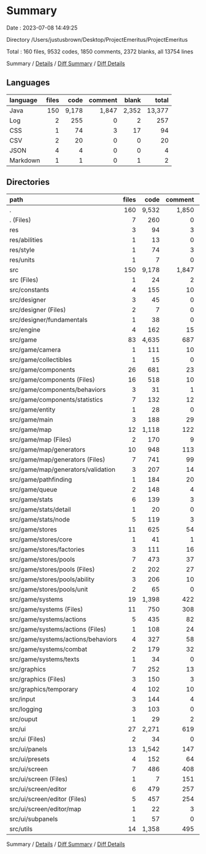# Summary

Date : 2023-07-08 14:49:25

Directory /Users/justusbrown/Desktop/ProjectEmeritus/ProjectEmeritus

Total : 160 files,  9532 codes, 1850 comments, 2372 blanks, all 13754 lines

Summary / [Details](details.md) / [Diff Summary](diff.md) / [Diff Details](diff-details.md)

## Languages
| language | files | code | comment | blank | total |
| :--- | ---: | ---: | ---: | ---: | ---: |
| Java | 150 | 9,178 | 1,847 | 2,352 | 13,377 |
| Log | 2 | 255 | 0 | 2 | 257 |
| CSS | 1 | 74 | 3 | 17 | 94 |
| CSV | 2 | 20 | 0 | 0 | 20 |
| JSON | 4 | 4 | 0 | 0 | 4 |
| Markdown | 1 | 1 | 0 | 1 | 2 |

## Directories
| path | files | code | comment | blank | total |
| :--- | ---: | ---: | ---: | ---: | ---: |
| . | 160 | 9,532 | 1,850 | 2,372 | 13,754 |
| . (Files) | 7 | 260 | 0 | 3 | 263 |
| res | 3 | 94 | 3 | 17 | 114 |
| res/abilities | 1 | 13 | 0 | 0 | 13 |
| res/style | 1 | 74 | 3 | 17 | 94 |
| res/units | 1 | 7 | 0 | 0 | 7 |
| src | 150 | 9,178 | 1,847 | 2,352 | 13,377 |
| src (Files) | 1 | 24 | 2 | 12 | 38 |
| src/constants | 4 | 155 | 10 | 37 | 202 |
| src/designer | 3 | 45 | 0 | 17 | 62 |
| src/designer (Files) | 2 | 7 | 0 | 6 | 13 |
| src/designer/fundamentals | 1 | 38 | 0 | 11 | 49 |
| src/engine | 4 | 162 | 15 | 38 | 215 |
| src/game | 83 | 4,635 | 687 | 1,278 | 6,600 |
| src/game/camera | 1 | 111 | 10 | 24 | 145 |
| src/game/collectibles | 1 | 15 | 0 | 3 | 18 |
| src/game/components | 26 | 681 | 23 | 218 | 922 |
| src/game/components (Files) | 16 | 518 | 10 | 157 | 685 |
| src/game/components/behaviors | 3 | 31 | 1 | 13 | 45 |
| src/game/components/statistics | 7 | 132 | 12 | 48 | 192 |
| src/game/entity | 1 | 28 | 0 | 10 | 38 |
| src/game/main | 3 | 188 | 29 | 45 | 262 |
| src/game/map | 12 | 1,118 | 122 | 293 | 1,533 |
| src/game/map (Files) | 2 | 170 | 9 | 30 | 209 |
| src/game/map/generators | 10 | 948 | 113 | 263 | 1,324 |
| src/game/map/generators (Files) | 7 | 741 | 99 | 224 | 1,064 |
| src/game/map/generators/validation | 3 | 207 | 14 | 39 | 260 |
| src/game/pathfinding | 1 | 184 | 20 | 42 | 246 |
| src/game/queue | 2 | 148 | 4 | 29 | 181 |
| src/game/stats | 6 | 139 | 3 | 42 | 184 |
| src/game/stats/detail | 1 | 20 | 0 | 7 | 27 |
| src/game/stats/node | 5 | 119 | 3 | 35 | 157 |
| src/game/stores | 11 | 625 | 54 | 194 | 873 |
| src/game/stores/core | 1 | 41 | 1 | 7 | 49 |
| src/game/stores/factories | 3 | 111 | 16 | 44 | 171 |
| src/game/stores/pools | 7 | 473 | 37 | 143 | 653 |
| src/game/stores/pools (Files) | 2 | 202 | 27 | 54 | 283 |
| src/game/stores/pools/ability | 3 | 206 | 10 | 71 | 287 |
| src/game/stores/pools/unit | 2 | 65 | 0 | 18 | 83 |
| src/game/systems | 19 | 1,398 | 422 | 378 | 2,198 |
| src/game/systems (Files) | 11 | 750 | 308 | 187 | 1,245 |
| src/game/systems/actions | 5 | 435 | 82 | 130 | 647 |
| src/game/systems/actions (Files) | 1 | 108 | 24 | 25 | 157 |
| src/game/systems/actions/behaviors | 4 | 327 | 58 | 105 | 490 |
| src/game/systems/combat | 2 | 179 | 32 | 51 | 262 |
| src/game/systems/texts | 1 | 34 | 0 | 10 | 44 |
| src/graphics | 7 | 252 | 13 | 67 | 332 |
| src/graphics (Files) | 3 | 150 | 3 | 38 | 191 |
| src/graphics/temporary | 4 | 102 | 10 | 29 | 141 |
| src/input | 3 | 144 | 4 | 30 | 178 |
| src/logging | 3 | 103 | 0 | 28 | 131 |
| src/ouput | 1 | 29 | 2 | 10 | 41 |
| src/ui | 27 | 2,271 | 619 | 582 | 3,472 |
| src/ui (Files) | 2 | 34 | 0 | 10 | 44 |
| src/ui/panels | 13 | 1,542 | 147 | 378 | 2,067 |
| src/ui/presets | 4 | 152 | 64 | 64 | 280 |
| src/ui/screen | 7 | 486 | 408 | 123 | 1,017 |
| src/ui/screen (Files) | 1 | 7 | 151 | 5 | 163 |
| src/ui/screen/editor | 6 | 479 | 257 | 118 | 854 |
| src/ui/screen/editor (Files) | 5 | 457 | 254 | 110 | 821 |
| src/ui/screen/editor/map | 1 | 22 | 3 | 8 | 33 |
| src/ui/subpanels | 1 | 57 | 0 | 7 | 64 |
| src/utils | 14 | 1,358 | 495 | 253 | 2,106 |

Summary / [Details](details.md) / [Diff Summary](diff.md) / [Diff Details](diff-details.md)